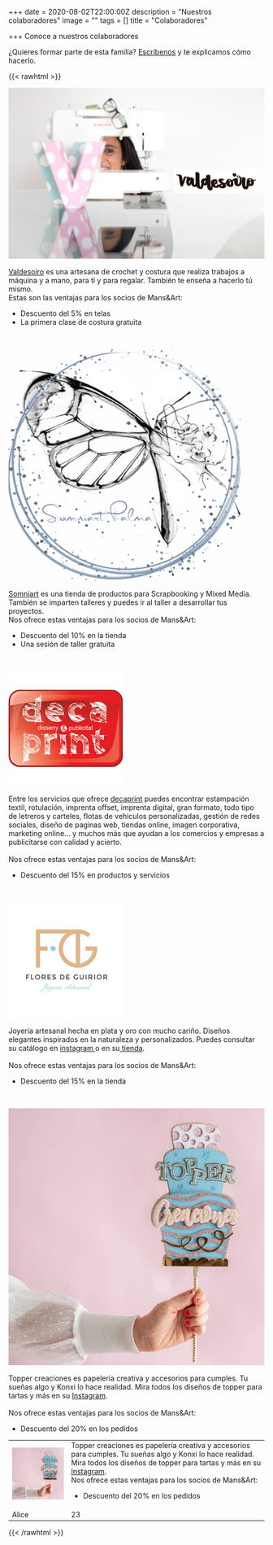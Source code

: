 +++
date = 2020-08-02T22:00:00Z
description = "Nuestros colaboradores"
image = ""
tags = []
title = "Colaboradores"

+++
Conoce a nuestros colaboradores

¿Quieres formar parte de esta familia? [Escríbenos](https://mansiart.js.org/socios/ "Contacto") y te explicamos cómo hacerlo.

{{< rawhtml >}}

<!----------------Para logo grande. izquierda imagen, derecha texto Valdesoiro--------------------->

<div class="row">

<div class="6u 12u$(small)">

<span><img src="/uploads/valdesoiro2-2020-10-16.jpg" alt="" /></span>

</div>

<div class="6u$ 12u$(small)">

<a href="https://valdesoiro.es/">Valdesoiro</a> es una artesana de crochet y costura que realiza trabajos a máquina y a mano, para tí y para regalar. También te enseña a hacerlo tú mismo. <br/>Estas son las ventajas para los socios de Mans&Art:

<ul>

<li>Descuento del 5% en telas</li>

<li>La primera clase de costura gratuita</li>

</ul>

</div>

</div>

<!-----------------------------------FIN logo grande------------------------------------------->

<!----------------Para logo grande. izquierda imagen, derecha texto Somniart--------------------->

<br/>

<div class="row">

<div class="6u 12u$(small)">

<span><img src="/uploads/somniart-2020-10-26.png" alt="" /></span>

</div>

<div class="6u$ 12u$(small)">

<a href="https://www.somniartpalma.com/">Somniart</a> es una tienda de productos para Scrapbooking y Mixed Media. También se imparten talleres y puedes ir al taller a desarrollar tus proyectos.<br/>Nos ofrece estas ventajas para los socios de Mans&Art:

<ul>

<li>Descuento del 10% en la tienda</li>

<li>Una sesión de taller gratuita</li>

</ul>

</div>

</div>

<!-----------------------------------FIN logo grande------------------------------------------->

<!----------------Para logo grande. izquierda imagen, derecha texto Decaprint--------------------->

<br/>

<div class="row">

<div class="6u 12u$(small)">

<span><img src="/uploads/decaprint-2020-11-06.jpeg" alt="" /></span>

</div>

<div class="6u$ 12u$(small)">

Entre los servicios que ofrece <a href="https://decaprint.com/">decaprint</a> puedes encontrar estampación textil, rotulación, imprenta offset, imprenta digital, gran formato, todo tipo de letreros y carteles, flotas de vehiculos personalizadas, gestión de redes sociales, diseño de paginas web, tiendas online, imagen corporativa, marketing online… y muchos más que ayudan a los comercios y empresas a publicitarse con calidad y acierto.<br/><br/>Nos ofrece estas ventajas para los socios de Mans&Art:

<ul>

<li>Descuento del 15% en productos y servicios</li>

</ul>

</div>

</div>

<!-----------------------------------FIN logo grande------------------------------------------->

<!----------------Para logo grande. izquierda imagen, derecha texto Flores de Guirior--------------------->

<br/>

<div class="row">

<div class="6u 12u$(small)">

<span><img src="/uploads/flores-de-guirior2-2020-08-24.jpg" alt="" /></span>

</div>

<div class="6u$ 12u$(small)">

Joyería artesanal hecha en plata y oro con mucho cariño. Diseños elegantes inspirados en la naturaleza y personalizados. Puedes consultar su catálogo en <a href="https://www.instagram.com/flores_de_guirior/">instagram </a>o en su<a href="https://hibiscusmarket.com/flores-de-guirior/"> tienda</a>.<br/><br/>Nos ofrece estas ventajas para los socios de Mans&Art:

<ul>

<li>Descuento del 15% en la tienda</li>

</ul>

</div>

</div>

<!-----------------------------------FIN logo grande------------------------------------------->

<!----------------Para logo grande. izquierda imagen, derecha texto Topper Creaciones--------------------->

<br/>

<div class="row">

<div class="6u 12u$(small)">

<span><img src="/uploads/toppercreaciones-2020-12-02.png" alt="" /></span>

</div>

<div class="6u$ 12u$(small)">

Topper creaciones es papelería creativa y accesorios para cumples. Tu sueñas algo y Konxi lo hace realidad. Mira todos los diseños de topper para tartas y más en su <a href="https://www.instagram.com/toppercreaciones/">Instagram</a>.<br/><br/>Nos ofrece estas ventajas para los socios de Mans&Art:

<ul>

<li>Descuento del 20% en los pedidos</li>

</ul>

</div>

</div>

<!-----------------------------------FIN logo grande------------------------------------------->

<table style="border:1px">

<tbody>

<tr><!----------------------------------------------Topper Creaciones------------------------------------------------>

<td><img src="/uploads/toppercreaciones-2020-12-02.png" alt="" width="300px" /></td>

<td valign="top">Topper creaciones es papelería creativa y accesorios para cumples. Tu sueñas algo y Konxi lo hace realidad. Mira todos los diseños de topper para tartas y más en su <a href="https://www.instagram.com/toppercreaciones/">Instagram</a>.<br/>Nos ofrece estas ventajas para los socios de Mans&Art:

<ul>

<li>Descuento del 20% en los pedidos</li>

</ul></td>

</tr><!-------------------------------------------Fin topper creaciones---------------------------------------------->

<tr>

<td>Alice</td>

<td>23</td>

</tr>

</tbody>

</table>

{{< /rawhtml >}}